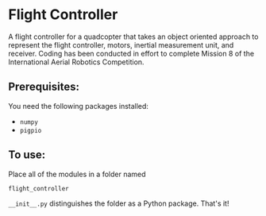# Flight Controller
A flight controller for a quadcopter that takes an object oriented approach to represent the flight controller, motors, inertial measurement unit, and receiver.
Coding has been conducted in effort to complete Mission 8 of the International Aerial Robotics Competition.

## Prerequisites:
You need the following packages installed:
* ```numpy```
* ```pigpio```
## To use:
Place all of the modules in a folder named 
```
flight_controller
```
```__init__.py``` distinguishes the folder as a Python package.
That's it!

